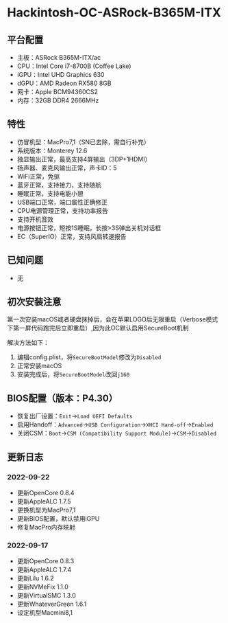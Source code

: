 # Hackintosh-OC-ASRock-B365M-ITX

## 平台配置

* 主板：ASRock B365M-ITX/ac
* CPU：Intel Core i7-8700B (Coffee Lake)
* iGPU：Intel UHD Graphics 630
* dGPU：AMD Radeon RX580 8GB
* 网卡：Apple BCM94360CS2
* 内存：32GB DDR4 2666MHz

## 特性

* 仿冒机型：MacPro7,1（SN已去除，需自行补充）
* 系统版本：Monterey 12.6
* 独显输出正常，最高支持4屏输出（3DP+1HDMI）
* 扬声器、麦克风输出正常，声卡ID：5
* WiFi正常，免驱
* 蓝牙正常，支持接力，支持随航
* 睡眠正常，支持电能小憩
* USB端口正常，端口属性正确修正
* CPU电源管理正常，支持功率报告
* 支持开机音效
* 电源按钮正常，短按1S睡眠，长按>3S弹出关机对话框
* EC（SuperIO）正常，支持风扇转速报告

## 已知问题

* 无

## 初次安装注意

第一次安装macOS或者硬盘抹掉后，会在苹果LOGO后无限重启（Verbose模式下第一屏代码跑完后立即重启）,因为此OC默认启用SecureBoot机制

解决方法如下：

1. 编辑config.plist，将`SecureBootModel`修改为`Disabled`
2. 正常安装macOS
3. 安装完成后，将`SecureBootModel`改回`j160`

## BIOS配置（版本：P4.30）

* 恢复出厂设置：`Exit`->`Load UEFI Defaults`
* 启用Handoff：`Advanced`->`USB Configuration`->`XHCI Hand-off`->`Enabled`
* 关闭CSM：`Boot`->`CSM (Compatibility Support Module)`->`CSM`->`Disabled`

## 更新日志

### 2022-09-22

* 更新OpenCore 0.8.4
* 更新AppleALC 1.7.5
* 更换机型为MacPro7,1
* 更新BIOS配置，默认禁用iGPU
* 修复MacPro内存映射

### 2022-09-17

* 更新OpenCore 0.8.3
* 更新AppleALC 1.7.4
* 更新Lilu 1.6.2
* 更新NVMeFix 1.1.0
* 更新VirtualSMC 1.3.0
* 更新WhateverGreen 1.6.1
* 设定机型Macmini8,1
